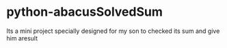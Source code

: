 # python-abacusSolvedSum
Its a mini project specially designed for my son to checked its sum and give him aresult
